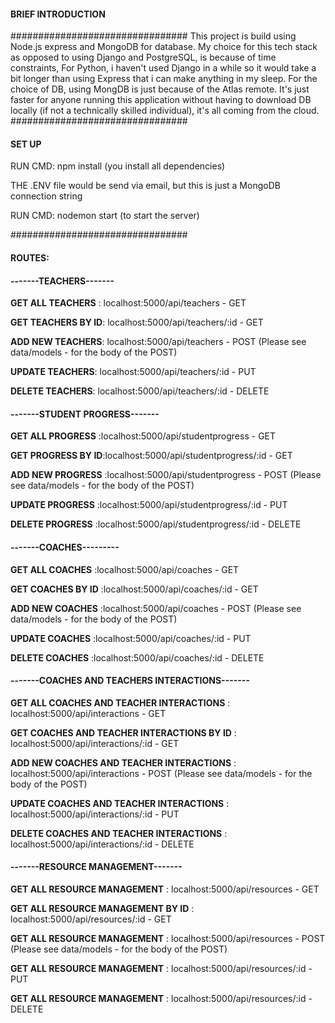 #### BRIEF INTRODUCTION
################################
This project is build using Node.js express and MongoDB for database. My choice for this tech stack as opposed to 
using Django and PostgreSQL, is because of time constraints, For Python, i haven't used Django in a while so it would take a bit longer 
than using Express that i can make anything in my sleep. For the choice of DB, using MongDB is just because of the Atlas remote. It's just 
faster for anyone running this application without having to download DB locally (if not a technically skilled individual), 
it's all coming from the cloud.
################################

#### SET UP
RUN CMD: 
npm install  (you install all dependencies)

THE .ENV file would be send via email, but this is just a MongoDB connection string

RUN CMD: 
nodemon start (to start the server)

################################ 

#### ROUTES:

#### -------TEACHERS-------

**GET ALL TEACHERS** : localhost:5000/api/teachers - GET

**GET TEACHERS BY ID**: localhost:5000/api/teachers/:id - GET

**ADD NEW TEACHERS**: localhost:5000/api/teachers - POST (Please see data/models - for the body of the POST)

**UPDATE TEACHERS**: localhost:5000/api/teachers/:id - PUT

**DELETE TEACHERS**: localhost:5000/api/teachers/:id - DELETE

#### -------STUDENT PROGRESS-------

**GET ALL PROGRESS** :localhost:5000/api/studentprogress - GET

**GET PROGRESS BY ID**:localhost:5000/api/studentprogress/:id - GET

**ADD NEW PROGRESS** :localhost:5000/api/studentprogress - POST (Please see data/models - for the body of the POST)

**UPDATE PROGRESS** :localhost:5000/api/studentprogress/:id - PUT

**DELETE PROGRESS** :localhost:5000/api/studentprogress/:id - DELETE

#### -------COACHES---------

**GET ALL COACHES** :localhost:5000/api/coaches - GET

**GET COACHES BY ID** :localhost:5000/api/coaches/:id - GET

**ADD NEW COACHES** :localhost:5000/api/coaches - POST (Please see data/models - for the body of the POST)

**UPDATE COACHES** :localhost:5000/api/coaches/:id - PUT

**DELETE COACHES** :localhost:5000/api/coaches/:id - DELETE

#### -------COACHES AND TEACHERS INTERACTIONS-------

**GET ALL COACHES AND TEACHER INTERACTIONS** : localhost:5000/api/interactions - GET

**GET COACHES AND TEACHER INTERACTIONS BY ID** : localhost:5000/api/interactions/:id - GET

**ADD NEW COACHES AND TEACHER INTERACTIONS** : localhost:5000/api/interactions - POST (Please see data/models - for the body of the POST)

**UPDATE COACHES AND TEACHER INTERACTIONS** : localhost:5000/api/interactions/:id -  PUT

**DELETE COACHES AND TEACHER INTERACTIONS** : localhost:5000/api/interactions/:id - DELETE

#### -------RESOURCE MANAGEMENT-------

**GET ALL RESOURCE MANAGEMENT** : localhost:5000/api/resources - GET

**GET ALL RESOURCE MANAGEMENT BY ID** : localhost:5000/api/resources/:id - GET

**GET ALL RESOURCE MANAGEMENT** : localhost:5000/api/resources - POST (Please see data/models - for the body of the POST)

**GET ALL RESOURCE MANAGEMENT** : localhost:5000/api/resources/:id - PUT

**GET ALL RESOURCE MANAGEMENT** : localhost:5000/api/resources/:id - DELETE
